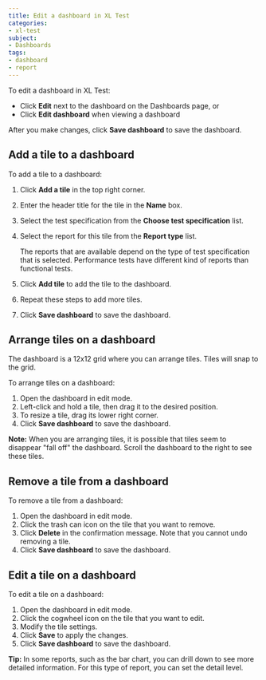 ```yaml
---
title: Edit a dashboard in XL Test
categories:
- xl-test
subject:
- Dashboards
tags:
- dashboard
- report
---
```


To edit a dashboard in XL Test:

* Click **Edit** next to the dashboard on the Dashboards page, or
* Click **Edit dashboard** when viewing a dashboard

After you make changes, click **Save dashboard** to save the dashboard.

## Add a tile to a dashboard

To add a tile to a dashboard:

1. Click **Add a tile** in the top right corner.
2. Enter the header title for the tile in the **Name** box.
3. Select the test specification from the **Choose test specification** list.
4. Select the report for this tile from the **Report type** list.

	The reports that are available depend on the type of test specification that is selected. Performance tests have different kind of reports than functional tests.
	
5. Click **Add tile** to add the tile to the dashboard.
6. Repeat these steps to add more tiles.
7. Click **Save dashboard** to save the dashboard.

## Arrange tiles on a dashboard

The dashboard is a 12x12 grid where you can arrange tiles. Tiles will snap to the grid.

To arrange tiles on a dashboard:

1. Open the dashboard in edit mode.
2. Left-click and hold a tile, then drag it to the desired position.
3. To resize a tile, drag its lower right corner.
4. Click **Save dashboard** to save the dashboard.

**Note:** When you are arranging tiles, it is possible that tiles seem to disappear "fall off" the dashboard. Scroll the dashboard to the right to see these tiles.

## Remove a tile from a dashboard

To remove a tile from a dashboard:

1. Open the dashboard in edit mode.
2. Click the trash can icon on the tile that you want to remove.
3. Click **Delete** in the confirmation message. Note that you cannot undo removing a tile.
4. Click **Save dashboard** to save the dashboard.

## Edit a tile on a dashboard

To edit a tile on a dashboard:

1. Open the dashboard in edit mode.
2. Click the cogwheel icon on the tile that you want to edit.
3. Modify the tile settings.
4. Click **Save** to apply the changes.
5. Click **Save dashboard** to save the dashboard.

**Tip:** In some reports, such as the bar chart, you can drill down to see more detailed information. For this type of report, you can set the detail level.
